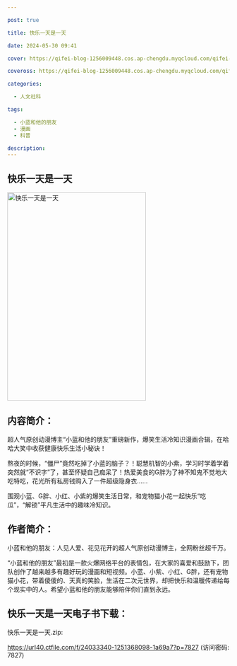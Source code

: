 ```yaml
---

post: true

title: 快乐一天是一天

date: 2024-05-30 09:41

cover: https://qifei-blog-1256009448.cos.ap-chengdu.myqcloud.com/qifei-blog/64ccb3411ddac507cc79a266.jpg

coveross: https://qifei-blog-1256009448.cos.ap-chengdu.myqcloud.com/qifei-blog/64ccb3411ddac507cc79a266.jpg

categories:

  - 人文社科

tags:

  - 小蓝和他的朋友
  - 漫画
  - 科普

description:
---
```


## 快乐一天是一天

<img alt="快乐一天是一天" class="aligncenter loaded" data-was-processed="true" decoding="async" fetchpriority="high" height="471" src="https://qifei-blog-1256009448.cos.ap-chengdu.myqcloud.com/qifei-blog/64ccb3411ddac507cc79a266.jpg" style="cursor: zoom-in;" width="314"/>

## 内容简介：

超人气原创动漫博主“小蓝和他的朋友”重磅新作，爆笑生活冷知识漫画合辑，在哈哈大笑中收获健康快乐生活小秘诀！

熬夜的时候，“僵尸”竟然吃掉了小蓝的脑子？！聪慧机智的小紫，学习时学着学着突然就“不识字”了，甚至怀疑自己痴呆了！热爱美食的G胖为了神不知鬼不觉地大吃特吃，花光所有私房钱购入了一件超级隐身衣……

围观小蓝、G胖、小红、小紫的爆笑生活日常，和宠物猫小花一起快乐“吃瓜”，“解锁”平凡生活中的趣味冷知识。

## 作者简介：

小蓝和他的朋友：人见人爱、花见花开的超人气原创动漫博主，全网粉丝超千万。

“小蓝和他的朋友”最初是一款火爆网络平台的表情包，在大家的喜爱和鼓励下，团队创作了越来越多有趣好玩的漫画和短视频。小蓝、小紫、小红、G胖，还有宠物猫小花，带着傻傻的、天真的笑脸，生活在二次元世界，却把快乐和温暖传递给每个现实中的人。希望小蓝和他的朋友能够陪伴你们直到永远。

## 快乐一天是一天电子书下载：

快乐一天是一天.zip: 

https://url40.ctfile.com/f/24033340-1251368098-1a69a7?p=7827 (访问密码: 7827)
